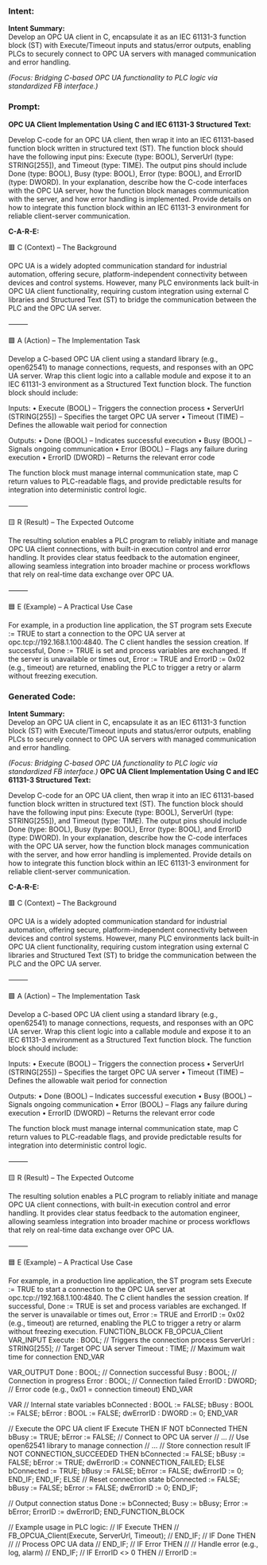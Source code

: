 ### Intent:
**Intent Summary:**  
Develop an OPC UA client in C, encapsulate it as an IEC 61131-3 function block (ST) with Execute/Timeout inputs and status/error outputs, enabling PLCs to securely connect to OPC UA servers with managed communication and error handling.  

*(Focus: Bridging C-based OPC UA functionality to PLC logic via standardized FB interface.)*

### Prompt:
**OPC UA Client Implementation Using C and IEC 61131-3 Structured Text:**

Develop C-code for an OPC UA client, then wrap it into an IEC 61131-based function block written in structured text (ST). The function block should have the following input pins: Execute (type: BOOL), ServerUrl (type: STRING[255]), and Timeout (type: TIME). The output pins should include Done (type: BOOL), Busy (type: BOOL), Error (type: BOOL), and ErrorID (type: DWORD). In your explanation, describe how the C-code interfaces with the OPC UA server, how the function block manages communication with the server, and how error handling is implemented. Provide details on how to integrate this function block within an IEC 61131-3 environment for reliable client-server communication.

**C-A-R-E:**

🟥 C (Context) – The Background

OPC UA is a widely adopted communication standard for industrial automation, offering secure, platform-independent connectivity between devices and control systems. However, many PLC environments lack built-in OPC UA client functionality, requiring custom integration using external C libraries and Structured Text (ST) to bridge the communication between the PLC and the OPC UA server.

⸻

🟩 A (Action) – The Implementation Task

Develop a C-based OPC UA client using a standard library (e.g., open62541) to manage connections, requests, and responses with an OPC UA server. Wrap this client logic into a callable module and expose it to an IEC 61131-3 environment as a Structured Text function block. The function block should include:

Inputs:
	•	Execute (BOOL) – Triggers the connection process
	•	ServerUrl (STRING[255]) – Specifies the target OPC UA server
	•	Timeout (TIME) – Defines the allowable wait period for connection

Outputs:
	•	Done (BOOL) – Indicates successful execution
	•	Busy (BOOL) – Signals ongoing communication
	•	Error (BOOL) – Flags any failure during execution
	•	ErrorID (DWORD) – Returns the relevant error code

The function block must manage internal communication state, map C return values to PLC-readable flags, and provide predictable results for integration into deterministic control logic.

⸻

🟨 R (Result) – The Expected Outcome

The resulting solution enables a PLC program to reliably initiate and manage OPC UA client connections, with built-in execution control and error handling. It provides clear status feedback to the automation engineer, allowing seamless integration into broader machine or process workflows that rely on real-time data exchange over OPC UA.

⸻

🟦 E (Example) – A Practical Use Case

For example, in a production line application, the ST program sets Execute := TRUE to start a connection to the OPC UA server at opc.tcp://192.168.1.100:4840. The C client handles the session creation. If successful, Done := TRUE is set and process variables are exchanged. If the server is unavailable or times out, Error := TRUE and ErrorID := 0x02 (e.g., timeout) are returned, enabling the PLC to trigger a retry or alarm without freezing execution.

### Generated Code:
**Intent Summary:**  
Develop an OPC UA client in C, encapsulate it as an IEC 61131-3 function block (ST) with Execute/Timeout inputs and status/error outputs, enabling PLCs to securely connect to OPC UA servers with managed communication and error handling.  

*(Focus: Bridging C-based OPC UA functionality to PLC logic via standardized FB interface.)*
**OPC UA Client Implementation Using C and IEC 61131-3 Structured Text:**

Develop C-code for an OPC UA client, then wrap it into an IEC 61131-based function block written in structured text (ST). The function block should have the following input pins: Execute (type: BOOL), ServerUrl (type: STRING[255]), and Timeout (type: TIME). The output pins should include Done (type: BOOL), Busy (type: BOOL), Error (type: BOOL), and ErrorID (type: DWORD). In your explanation, describe how the C-code interfaces with the OPC UA server, how the function block manages communication with the server, and how error handling is implemented. Provide details on how to integrate this function block within an IEC 61131-3 environment for reliable client-server communication.

**C-A-R-E:**

🟥 C (Context) – The Background

OPC UA is a widely adopted communication standard for industrial automation, offering secure, platform-independent connectivity between devices and control systems. However, many PLC environments lack built-in OPC UA client functionality, requiring custom integration using external C libraries and Structured Text (ST) to bridge the communication between the PLC and the OPC UA server.

⸻

🟩 A (Action) – The Implementation Task

Develop a C-based OPC UA client using a standard library (e.g., open62541) to manage connections, requests, and responses with an OPC UA server. Wrap this client logic into a callable module and expose it to an IEC 61131-3 environment as a Structured Text function block. The function block should include:

Inputs:
	•	Execute (BOOL) – Triggers the connection process
	•	ServerUrl (STRING[255]) – Specifies the target OPC UA server
	•	Timeout (TIME) – Defines the allowable wait period for connection

Outputs:
	•	Done (BOOL) – Indicates successful execution
	•	Busy (BOOL) – Signals ongoing communication
	•	Error (BOOL) – Flags any failure during execution
	•	ErrorID (DWORD) – Returns the relevant error code

The function block must manage internal communication state, map C return values to PLC-readable flags, and provide predictable results for integration into deterministic control logic.

⸻

🟨 R (Result) – The Expected Outcome

The resulting solution enables a PLC program to reliably initiate and manage OPC UA client connections, with built-in execution control and error handling. It provides clear status feedback to the automation engineer, allowing seamless integration into broader machine or process workflows that rely on real-time data exchange over OPC UA.

⸻

🟦 E (Example) – A Practical Use Case

For example, in a production line application, the ST program sets Execute := TRUE to start a connection to the OPC UA server at opc.tcp://192.168.1.100:4840. The C client handles the session creation. If successful, Done := TRUE is set and process variables are exchanged. If the server is unavailable or times out, Error := TRUE and ErrorID := 0x02 (e.g., timeout) are returned, enabling the PLC to trigger a retry or alarm without freezing execution.
FUNCTION_BLOCK FB_OPCUA_Client
VAR_INPUT
    Execute : BOOL; // Triggers the connection process
    ServerUrl : STRING[255]; // Target OPC UA server
    Timeout : TIME; // Maximum wait time for connection
END_VAR

VAR_OUTPUT
    Done : BOOL; // Connection successful
    Busy : BOOL; // Connection in progress
    Error : BOOL; // Connection failed
    ErrorID : DWORD; // Error code (e.g., 0x01 = connection timeout)
END_VAR

VAR
    // Internal state variables
    bConnected : BOOL := FALSE;
    bBusy : BOOL := FALSE;
    bError : BOOL := FALSE;
    dwErrorID : DWORD := 0;
END_VAR

// Execute the OPC UA client
IF Execute THEN
    IF NOT bConnected THEN
        bBusy := TRUE;
        bError := FALSE;
        // Connect to OPC UA server
        // ...
        // Use open62541 library to manage connection
        // ...
        // Store connection result
        IF NOT CONNECTION_SUCCEEDED THEN
            bConnected := FALSE;
            bBusy := FALSE;
            bError := TRUE;
            dwErrorID := CONNECTION_FAILED;
        ELSE
            bConnected := TRUE;
            bBusy := FALSE;
            bError := FALSE;
            dwErrorID := 0;
        END_IF;
    END_IF;
ELSE
    // Reset connection state
    bConnected := FALSE;
    bBusy := FALSE;
    bError := FALSE;
    dwErrorID := 0;
END_IF;

// Output connection status
Done := bConnected;
Busy := bBusy;
Error := bError;
ErrorID := dwErrorID;
END_FUNCTION_BLOCK

// Example usage in PLC logic:
// IF Execute THEN
//     FB_OPCUA_Client(Execute, ServerUrl, Timeout);
// END_IF;
// IF Done THEN
//     // Process OPC UA data
// END_IF;
// IF Error THEN
//     // Handle error (e.g., log, alarm)
// END_IF;
// IF ErrorID <> 0 THEN
//     ErrorID :=
